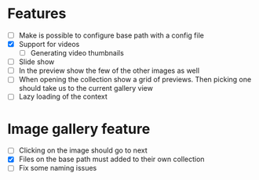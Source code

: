 # Features
+ [ ] Make is possible to configure base path with a config file
+ [x] Support for videos
    + [ ] Generating video thumbnails
+ [ ] Slide show
+ [ ] In the preview show the few of the other images as well
+ [ ] When opening the collection show a grid of previews. Then picking one should take us to the current gallery view
+ [ ] Lazy loading of the context

# Image gallery feature
+ [ ] Clicking on the image should go to next
+ [x] Files on the base path must added to their own collection
+ [ ] Fix some naming issues
